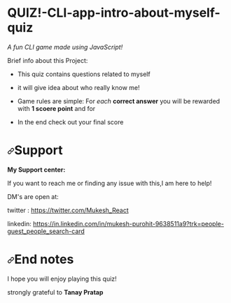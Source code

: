 <h1> QUIZ!-CLI-app-intro-about-myself-quiz</h1>
<p><em>A fun CLI game made using JavaScript!</em></p>
<p>Brief info about this Project:</p>
<ul>
<li>
<p>This quiz contains questions related to myself</p>
</li>
<li>
<p>it will give idea about who really know me!</p>
</li>
<li>
<p>Game rules are simple: For <em>each</em> <strong>correct answer</strong> you will be rewarded with <strong>1 scoere point</strong> and for </p>
</li>
<li>
<p>In the end check out your final score</p>
</li>
</ul>
<h1><a id="user-content-support" class="anchor" aria-hidden="true" href="#support"><svg class="octicon octicon-link" viewBox="0 0 16 16" version="1.1" width="16" height="16" aria-hidden="true"><path fill-rule="evenodd" d="M7.775 3.275a.75.75 0 001.06 1.06l1.25-1.25a2 2 0 112.83 2.83l-2.5 2.5a2 2 0 01-2.83 0 .75.75 0 00-1.06 1.06 3.5 3.5 0 004.95 0l2.5-2.5a3.5 3.5 0 00-4.95-4.95l-1.25 1.25zm-4.69 9.64a2 2 0 010-2.83l2.5-2.5a2 2 0 012.83 0 .75.75 0 001.06-1.06 3.5 3.5 0 00-4.95 0l-2.5 2.5a3.5 3.5 0 004.95 4.95l1.25-1.25a.75.75 0 00-1.06-1.06l-1.25 1.25a2 2 0 01-2.83 0z"></path></svg></a>Support</h1>
<p><strong>My Support center:</strong></p>
<p>If you want to reach me or finding any  issue with this,I am here to help!</p>
<p>DM's are open at:</p>
<p>twitter : <a href="https://twitter.com/Mukesh_React" rel="nofollow">https://twitter.com/Mukesh_React</a></p>
<p>linkedin: <a href="https://in.linkedin.com/in/mukesh-purohit-9638511a9?trk=people-guest_people_search-card" rel="nofollow">https://in.linkedin.com/in/mukesh-purohit-9638511a9?trk=people-guest_people_search-card</a></p>
<h1><a id="user-content-end-notes" class="anchor" aria-hidden="true" href="#end-notes"><svg class="octicon octicon-link" viewBox="0 0 16 16" version="1.1" width="16" height="16" aria-hidden="true"><path fill-rule="evenodd" d="M7.775 3.275a.75.75 0 001.06 1.06l1.25-1.25a2 2 0 112.83 2.83l-2.5 2.5a2 2 0 01-2.83 0 .75.75 0 00-1.06 1.06 3.5 3.5 0 004.95 0l2.5-2.5a3.5 3.5 0 00-4.95-4.95l-1.25 1.25zm-4.69 9.64a2 2 0 010-2.83l2.5-2.5a2 2 0 012.83 0 .75.75 0 001.06-1.06 3.5 3.5 0 00-4.95 0l-2.5 2.5a3.5 3.5 0 004.95 4.95l1.25-1.25a.75.75 0 00-1.06-1.06l-1.25 1.25a2 2 0 01-2.83 0z"></path></svg></a>End notes</h1>
<p>I hope you will enjoy playing this quiz!</p>

<p>strongly grateful to <strong>Tanay Pratap </strong>
